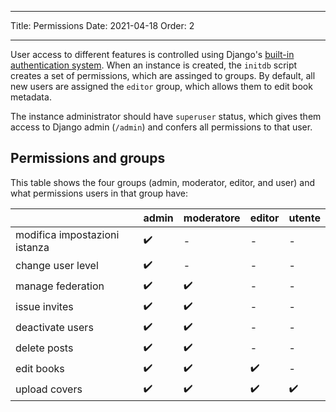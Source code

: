 - - -
Title: Permissions Date: 2021-04-18 Order: 2
- - -

User access to different features is controlled using Django's [built-in authentication system](https://docs.djangoproject.com/en/3.2/topics/auth/default/). When an instance is created, the `initdb` script creates a set of permissions, which are assinged to groups. By default, all new users are assigned the `editor` group, which allows them to edit book metadata.

The instance administrator should have `superuser` status, which gives them access to Django admin (`/admin`) and confers all permissions to that user.

## Permissions and groups
This table shows the four groups (admin, moderator, editor, and user) and what permissions users in that group have:

|                               | admin | moderatore | editor | utente |
| ----------------------------- | ----- | ---------- | ------ | ------ |
| modifica impostazioni istanza | ✔️    | -          | -      | -      |
| change user level             | ✔️    | -          | -      | -      |
| manage federation             | ✔️    | ✔️         | -      | -      |
| issue invites                 | ✔️    | ✔️         | -      | -      |
| deactivate users              | ✔️    | ✔️         | -      | -      |
| delete posts                  | ✔️    | ✔️         | -      | -      |
| edit books                    | ✔️    | ✔️         | ✔️     | -      |
 upload covers            |  ✔️    |     ✔️       |   ✔️     |  ✔️

